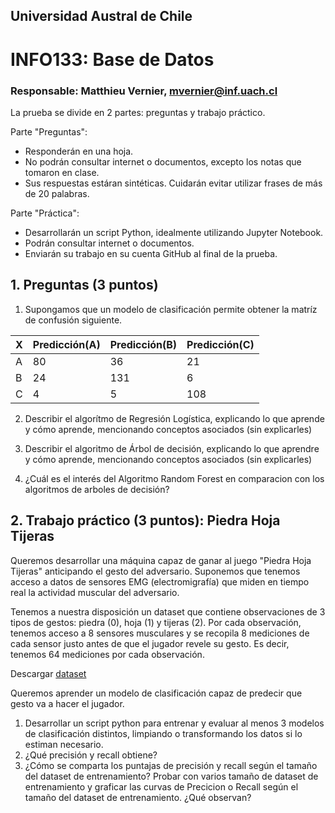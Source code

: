 ## Universidad Austral de Chile

# INFO133: Base de Datos

### Responsable: Matthieu Vernier, mvernier@inf.uach.cl

La prueba se divide en 2 partes: preguntas y trabajo práctico.

Parte "Preguntas":
- Responderán en una hoja. 
- No podrán consultar internet o documentos, excepto los notas que tomaron en clase.
- Sus respuestas estáran sintéticas. Cuidarán evitar utilizar frases de más de 20 palabras.

Parte "Práctica":
- Desarrollarán un script Python, idealmente utilizando Jupyter Notebook.
- Podrán consultar internet o documentos.
- Enviarán su trabajo en su cuenta GitHub al final de la prueba. 

## 1. Preguntas (3 puntos)

1. Supongamos que un modelo de clasificación permite obtener la matríz de confusión siguiente. 

X | Predicción(A) | Predicción(B) | Predicción(C)
---------------|---------------|---------------|---------------
A | 80 | 36 | 21
B | 24 | 131 | 6
C | 4 | 5 | 108


2. Describir el algorítmo de Regresión Logística, explicando lo que aprende y cómo aprende, mencionando conceptos asociados (sin explicarles)

3. Describir el algoritmo de Árbol de decisión, explicando lo que aprendre y cómo aprende, mencionando conceptos asociados (sin explicarles)

4. ¿Cuál es el interés del Algoritmo Random Forest en comparacion con los algoritmos de arboles de decisión?


## 2. Trabajo práctico (3 puntos): Piedra Hoja Tijeras

Queremos desarrollar una máquina capaz de ganar al juego "Piedra Hoja Tijeras" anticipando el gesto del adversario.
Suponemos que tenemos acceso a datos de sensores EMG (electromigrafía) que miden en tiempo real la actividad muscular del adversario.

Tenemos a nuestra disposición un dataset que contiene observaciones de 3 tipos de gestos: piedra (0), hoja (1) y tijeras (2).
Por cada observación, tenemos acceso a 8 sensores musculares y se recopila 8 mediciones de cada sensor justo antes de que el jugador revele su gesto. Es decir, tenemos 64 mediciones por cada observación.

Descargar [dataset](https://github.com/magister-informatica-uach/INFO268/tree/master/unidad1/prueba2/) 


Queremos aprender un modelo de clasificación capaz de predecir que gesto va a hacer el jugador. 

1) Desarrollar un script python para entrenar y evaluar al menos 3 modelos de clasificación distintos, limpiando o transformando los datos si lo estiman necesario.
2) ¿Qué precisión y recall obtiene?
3) ¿Cómo se comparta los puntajas de precisión y recall según el tamaño del dataset de entrenamiento? Probar con varios tamaño de dataset de entrenamiento y graficar las curvas de Precicion o Recall según el tamaño del dataset de entrenamiento. ¿Qué observan? 


